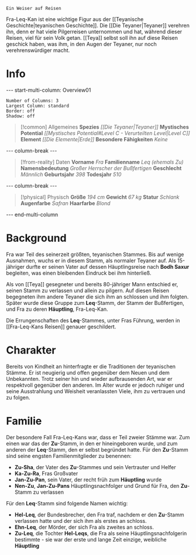	Ein Weiser auf Reisen

Fra-Leq-Kan ist eine wichtige Figur aus der [[Teyanische Geschichte|teyanischen Geschichte]]. Die [[Die Teyaner|Teyaner]] verehren ihn, denn er hat viele Pilgerreisen unternommen und hat, während dieser Reisen, viel für sein Volk getan. [[Teya]] selbst soll ihn auf diese Reisen geschick haben, was ihm, in den Augen der Teyaner, nur noch verehrenswürdiger macht.
# Info
--- start-multi-column: Overview01
```column-settings
Number of Columns: 3
Largest Column: standard
Border: off
Shadow: off
```

>[!common] Allgemeines
> **Spezies**
> *[[Die Teyaner|Teyaner]]*
> **Mystisches Potential**
> *[[Mystisches Potential#Level C - Verurteilten Level|Level C]]*
> **Element**
> *[[Die Elemente|Erde]]* 
> **Besondere Fähigkeiten**
> *Keine*

--- column-break ---

>[!from-reality] Daten
>**Vorname**
>*Fra*
>**Familienname**
>*Leq (ehemals Zu)*
>**Namensbedeutung**
>*Großer Herrscher der Bußfertigen*
>**Geschlecht**
>*Männlich*
>**Geburtsjahr**
>*398*
>**Todesjahr**
>*510*

--- column-break ---

>[!physical] Physisch
>**Größe**
>*194 cm*
>**Gewicht**
>*67 kg*
>**Statur**
>*Schlank*
>**Augenfarbe**
>*Safran*
>**Haarfarbe**
>*Blond*

--- end-multi-column
# Background
Fra war Teil des seinerzeit größten, teyanischen Stammes. Bis auf wenige Ausnahmen, wuchs er in diesem Stamm, als normaler Teyaner auf. Als 15-jähriger durfte er seinen Vater auf dessen Häuptlingsreise nach **Bodh Saxur** begleiten, was einen bleibenden Eindruck bei ihm hinterließ.

Als von [[Teya]] gesegneter und bereits 80-jähriger Mann entschied er, seinen Stamm zu verlassen und allein zu pilgern. Auf diesen Reisen begegneten ihm andere Teyaner die sich ihm an schlossen und ihm folgten. Später wurde diese Gruppe zum **Leq**-Stamm, der Stamm der Bußfertigen, und Fra zu deren **Häuptling**, Fra-Leq-Kan.

Die Errungenschaften des **Leq**-Stammes, unter Fras Führung, werden in [[Fra-Leq-Kans Reisen]] genauer geschildert.
# Charakter
Bereits von Kindheit an hinterfragte er die Traditionen der teyanischen Stämme. Er ist neugierig und offen gegenüber dem Neuen und dem Unbekannten. Trotz seiner hin und wieder aufbrausenden Art, war er respektvoll gegenüber den anderen. Im Alter wurde er jedoch ruhiger und seine Ausstrahlung und Weisheit veranlassten Viele, ihm zu vertrauen und zu folgen.
# Familie
Der besondere Fall Fra-Leq-Kans war, dass er Teil zweier Stämme war. Zum einen war das der **Zu**-Stamm, in den er hineingeboren wurde, und zum anderen der **Leq**-Stamm, den er selbst begründet hatte. Für den **Zu**-Stamm sind seine engsten Familienmitglieder zu benennen:
- **Zu-Sha**, der Vater des **Zu**-Stammes und sein Vertrauter und Helfer
- **Ka-Zu-Ra**, Fras Großvater
- **Jan-Zu-Pan**, sein Vater, der recht früh zum **Häuptling** wurde
- **Nen-Zu**, **Jan-Zu-Pans** Häuptlingsnachfolger und Grund für Fra, den **Zu**-Stamm zu verlassen

Für den **Leq**-Stamm sind folgende Namen wichtig:
- **Hel-Leq**, der Bundesbrecher, den Fra traf, nachdem er den **Zu**-Stamm verlassen hatte und der sich ihm als erstes an schloss.
- **Ehn-Leq**, der Mörder, der sich Fra als zweites an schloss.
- **Zu-Leq**, die Tochter **Hel-Leqs**, die Fra als seine Häuptlingsnachfolgerin bestimmte - sie war der erste und lange Zeit einzige, weibliche **Häuptling**
